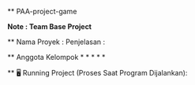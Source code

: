 ** PAA-project-game

**Note : Team Base Project** 

** Nama Proyek :
  Penjelasan  :

** Anggota Kelompok 
* 
* 
* 
* 
* 
  

** 🖥️ Running Project (Proses Saat Program Dijalankan):



